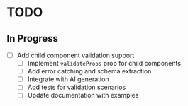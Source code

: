 # TODO

## In Progress
- [ ] Add child component validation support
  - [ ] Implement `validateProps` prop for child components
  - [ ] Add error catching and schema extraction
  - [ ] Integrate with AI generation
  - [ ] Add tests for validation scenarios
  - [ ] Update documentation with examples
